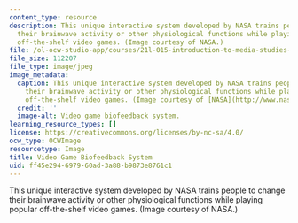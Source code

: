 ```yaml
---
content_type: resource
description: This unique interactive system developed by NASA trains people to change
  their brainwave activity or other physiological functions while playing popular
  off-the-shelf video games. (Image courtesy of NASA.)
file: /ol-ocw-studio-app/courses/21l-015-introduction-to-media-studies-fall-2005/ff45e294697960ad3a88b9873e8761c1_21l-015f05.jpg
file_size: 112207
file_type: image/jpeg
image_metadata:
  caption: This unique interactive system developed by NASA trains people to change
    their brainwave activity or other physiological functions while playing popular
    off-the-shelf video games. (Image courtesy of [NASA](http://www.nasa.gov/home/index.html).)
  credit: ''
  image-alt: Video game biofeedback system.
learning_resource_types: []
license: https://creativecommons.org/licenses/by-nc-sa/4.0/
ocw_type: OCWImage
resourcetype: Image
title: Video Game Biofeedback System
uid: ff45e294-6979-60ad-3a88-b9873e8761c1
---
```

This unique interactive system developed by NASA trains people to change their brainwave activity or other physiological functions while playing popular off-the-shelf video games. (Image courtesy of NASA.)